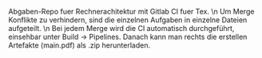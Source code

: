 Abgaben-Repo fuer Rechnerachitektur mit Gitlab CI fuer Tex. \n
Um Merge Konflikte zu verhindern, sind die einzelnen Aufgaben in einzelne Dateien aufgeteilt. \n
Bei jedem Merge wird die CI automatisch durchgeführt, einsehbar unter Build -> Pipelines.
Danach kann man rechts die erstellen Artefakte (main.pdf) als .zip herunterladen.
